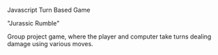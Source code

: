 Javascript Turn Based Game

"Jurassic Rumble"

Group project game, where the player and computer take turns dealing damage using various moves. 
